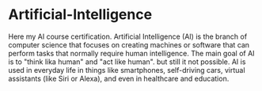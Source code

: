 # Artificial-Intelligence
Here my AI course certification.
Artificial Intelligence (AI) is the branch of computer science that focuses on creating machines or software that can perform tasks that normally require human intelligence.
The main goal of AI is to "think lika human" and "act like human".
but still it not possible.
AI is used in everyday life in things like smartphones, self-driving cars, virtual assistants (like Siri or Alexa), and even in healthcare and education.
